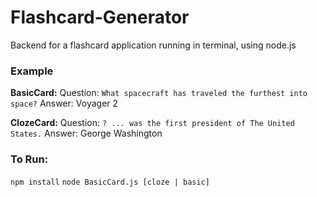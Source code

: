 # Flashcard-Generator
Backend for a flashcard application running in terminal, using node.js

### Example
__BasicCard:__
    Question: `What spacecraft has traveled the furthest into space?`
    Answer: Voyager 2

__ClozeCard:__
    Question: `? ... was the first president of The United States.`
    Answer: George Washington
### To Run:
`npm install`
`node BasicCard.js [cloze | basic]`
